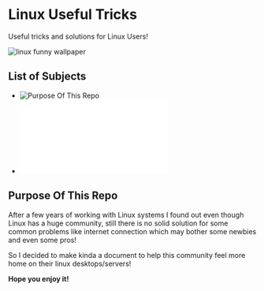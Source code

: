 # Linux Useful Tricks
Useful tricks and solutions for Linux Users!

![linux funny wallpaper](https://user-images.githubusercontent.com/29325256/191305307-b858eb94-a1b5-4e59-815f-2fb81d3da605.jpg)


## List of Subjects
* ![Purpose Of This Repo](#purpose-of-this-repo)
* ![Wifi/LAN connected but no Internet connection](/blob/main/no_internet.md)

## Purpose Of This Repo
After a few years of working with Linux systems I found out even though Linux has a huge community, still there is no solid solution for some common problems like internet connection which may bother some newbies and even some pros!

So I decided to make kinda a document to help this community feel more home on their linux desktops/servers!

**Hope you enjoy it!**
